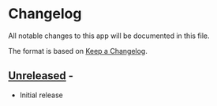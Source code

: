 # Changelog

All notable changes to this app will be documented in this file.

The format is based on [Keep a Changelog](http://keepachangelog.com/en/1.0.0/).

## [Unreleased] -

- Initial release


[Unreleased]: https://github.com/prsnbrg/files_urlshortcut/compare/v0.1.0...main
